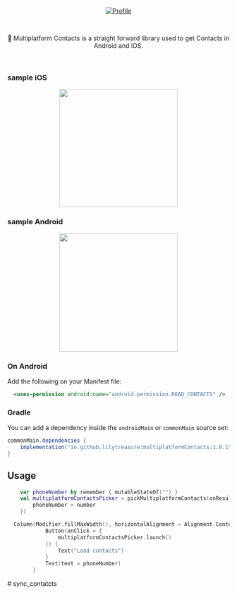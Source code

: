 

<p align="center">
  <a href="https://central.sonatype.com/artifact/io.github.lilytreasure/multiplatformContacts"><img alt="Profile" src="https://badgen.net/badge/Maven Central/v1.0.1/blue?icon=github"/></a>
</p><br>

<p align="center">
👻 Multiplatform Contacts is a straight forward library used to get  Contacts in Android and iOS.
</p><br>


### sample iOS
<p align="center">
<img <img src="https://github.com/Lilytreasure/MultiplatformContacts/assets/78819932/d3150a0d-1578-4c29-9c59-7d8d83f3dd2e.gif?raw=true" width="268"/>
</p>

### sample Android
<p align="center">
<img <img src="https://github.com/Lilytreasure/MultiplatformContacts/assets/78819932/472d2a66-acca-467a-aefc-b27cbd18b06a.gif?raw=true" width="268"/>
</p>

### On Android

Add the following on your Manifest file:
```xml
  <uses-permission android:name="android.permission.READ_CONTACTS" />
```

### Gradle

You can add a dependency inside the `androidMain` or `commonMain` source set:
```gradle
commonMain.dependencies {
    implementation("io.github.lilytreasure:multiplatformContacts:1.0.1")
}
```
## Usage


```kotlin
    var phoneNumber by remember { mutableStateOf("") }
    val multiplatformContactsPicker = pickMultiplatformContacts(onResult = {number->
        phoneNumber = number
    })

  Column(Modifier.fillMaxWidth(), horizontalAlignment = Alignment.CenterHorizontally) {
            Button(onClick = {
                multiplatformContactsPicker.launch()
            }) {
                Text("Load contacts")
            }
            Text(text = phoneNumber)
        }

```
#   s y n c _ c o n t a t c t s  
 